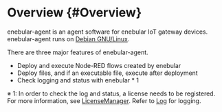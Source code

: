 # Overview {#Overview}

enebular-agent is an agent software for enebular IoT gateway devices.  
enebular-agent runs on [Debian GNU/Linux](https://www.debian.org/).

There are three major features of enebular-agent.

* Deploy and execute Node-RED flows created by enebular
* Deploy files, and if an executable file, execute after deployment
* Check logging and status with enebular * 1

※ 1: In order to check the log and status, a license needs to be registered. For more information, see [LicenseManager](../Device/LicenseManager.md). Refer to [Log](../Device/Logs.md) for logging.